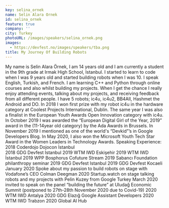 ```yaml
---
key: selina_ornek
name: Selin Alara Ornek
id: selina_ornek
feature: true
company: ''
city: Turkey
photoURL: /images/speakers/selina_ornek.png
images:
  - https://devfest.no/images/speakers/tba.png
title: My Journey Of Building Robots
---
```


My name is Selin Alara Örnek, I am 14 years old and I am currently a student in the 9th grade at Irmak High School, Istanbul. I started to learn to code when I was 9 years old and started building robots when I was 10. I speak English, Turkish, and French. I am learning C++ and Python through online courses and also whilst building my projects. When I get the chance I really enjoy attending events, talking about my projects, and receiving feedback from all different people. I have 5 robots; ic4u, ic4u2, BB4All, Hashmet the Android and DO. In 2018 I won first prize with my robot ic4u in the hardware category at Coolest Projects International, Dublin. The same year I was also a finalist in the European Youth Awards Open Innovation category with ic4u. In October 2019 I was awarded the “European Digital Girl of the Year, 2019” award in the (11-14year old category) by the Ada Awards in Brussels. In November 2019 I mentioned as one of the world's “Devkid”’s in Google Developers Blog.  In May 2020, I also won the Microsoft Youth Tech Star Award in the Women Leaders in Technology Awards.
Speaking Experience:
2018 Coderdojo Dojocon İstanbul  
2018 GDG Devfest Istanbul
2019 WTM IWD Eskişehir
2019 WTM IWD İstanbul 
2019 WPP Bosphorus Cofuture Stream 
2019 Sabancı Foundation philanthropy seminar
2019 GDG Devfest Istanbul
2019 GDG Devfest Kocaeli
January 2020 Spoke about my passion to build robots on stage with Vodafone’s CEO Colman Deegman
2020 Startup.watch on stage talking robots and my projects with Pelin Kuzey from Google Turkey
March 2020 invited to speak on the panel “building the future” at Uludağ Economic Summit (postponed to 27th-28th November 2020 due to Covid-19)
2020 WTM IWD Antalya
2020 GDG Elazığ Google Assistant Developers
2020 WTM IWD Trabzon
2020 Global AI Hub